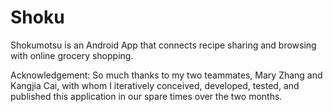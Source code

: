 # Shoku

Shokumotsu is an Android App that connects recipe sharing and browsing with online grocery shopping.

Acknowledgement:
So much thanks to my two teammates, Mary Zhang and Kangjia Cai, with whom I iteratively conceived, developed, tested, and published this application in our spare times over the two months. 
